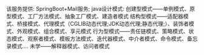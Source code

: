 该服务提供:
    SpringBoot+Mail服务;
    java设计模式:
    创建型模式——单例模式、原型模式、工厂方法模式、抽象工厂模式、建造者模式
    结构型模式——适配器模式、桥接模式、代理模式（CGLIB动态代理;JDK动态代理;静态代理;）、装饰者模式、外观模式、组合模式、享元模式
    行为型模式——责任链模式、策略模式、状态模式、观察者模式、模板方法模式、迭代器模式、中介者模式、命令模式、备忘录模式....
    未学——解释器模式、访问者模式
    
